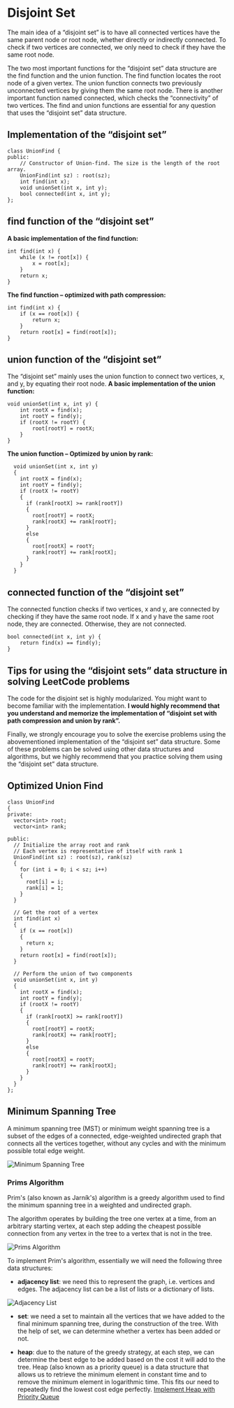 # Disjoint Set

The main idea of a “disjoint set” is to have all connected vertices have the same parent node or root node, whether directly or indirectly connected. To check if two vertices are connected, we only need to check if they have the same root node.

The two most important functions for the “disjoint set” data structure are the find function and the union function. The find function locates the root node of a given vertex. The union function connects two previously unconnected vertices by giving them the same root node. There is another important function named connected, which checks the “connectivity” of two vertices. The find and union functions are essential for any question that uses the “disjoint set” data structure.

## Implementation of the “disjoint set”
```
class UnionFind {
public:
    // Constructor of Union-find. The size is the length of the root array.
    UnionFind(int sz) : root(sz);
    int find(int x);
    void unionSet(int x, int y);
    bool connected(int x, int y);
};
```

## find function of the “disjoint set”
__A basic implementation of the find function:__
```
int find(int x) {
    while (x != root[x]) {
        x = root[x];
    }
    return x;
}
```
__The find function – optimized with path compression:__
```
int find(int x) {
    if (x == root[x]) {
        return x;
    }
    return root[x] = find(root[x]);
}
```

## union function of the “disjoint set”
The “disjoint set” mainly uses the union function to connect two vertices, x, and y, by equating their root node.
__A basic implementation of the union function:__
```
void unionSet(int x, int y) {
    int rootX = find(x);
    int rootY = find(y);
    if (rootX != rootY) {
        root[rootY] = rootX;
    }
}
```
__The union function – Optimized by union by rank:__
```
  void unionSet(int x, int y)
  {
    int rootX = find(x);
    int rootY = find(y);
    if (rootX != rootY)
    {
      if (rank[rootX] >= rank[rootY])
      {
        root[rootY] = rootX;
        rank[rootX] += rank[rootY];
      }
      else
      {
        root[rootX] = rootY;
        rank[rootY] += rank[rootX];
      }
    }
  }
```

## connected function of the “disjoint set”
The connected function checks if two vertices, x and y, are connected by checking if they have the same root node. If x and y have the same root node, they are connected. Otherwise, they are not connected.
```
bool connected(int x, int y) {
    return find(x) == find(y);
}
```

## Tips for using the “disjoint sets” data structure in solving LeetCode problems
The code for the disjoint set is highly modularized. You might want to become familiar with the implementation. __I would highly recommend that you understand and memorize the implementation of “disjoint set with path compression and union by rank”.__

Finally, we strongly encourage you to solve the exercise problems using the abovementioned implementation of the “disjoint set” data structure. Some of these problems can be solved using other data structures and algorithms, but we highly recommend that you practice solving them using the “disjoint set” data structure.

## Optimized Union Find
```
class UnionFind
{
private:
  vector<int> root;
  vector<int> rank;

public:
  // Initialize the array root and rank
  // Each vertex is representative of itself with rank 1
  UnionFind(int sz) : root(sz), rank(sz)
  {
    for (int i = 0; i < sz; i++)
    {
      root[i] = i;
      rank[i] = 1;
    }
  }

  // Get the root of a vertex
  int find(int x)
  {
    if (x == root[x])
    {
      return x;
    }
    return root[x] = find(root[x]);
  }

  // Perform the union of two components
  void unionSet(int x, int y)
  {
    int rootX = find(x);
    int rootY = find(y);
    if (rootX != rootY)
    {
      if (rank[rootX] >= rank[rootY])
      {
        root[rootY] = rootX;
        rank[rootX] += rank[rootY];
      }
      else
      {
        root[rootX] = rootY;
        rank[rootY] += rank[rootX];
      }
    }
  }
};
```

## Minimum Spanning Tree
A minimum spanning tree (MST) or minimum weight spanning tree is a subset of the edges of a connected, edge-weighted undirected graph that connects all the vertices together, without any cycles and with the minimum possible total edge weight.

![Minimum Spanning Tree](./assets/minimum_spanning_tree.png)

### Prims Algorithm
Prim's (also known as Jarník's) algorithm is a greedy algorithm used to find the minimum spanning tree in a weighted and undirected graph.

The algorithm operates by building the tree one vertex at a time, from an arbitrary starting vertex, at each step adding the cheapest possible connection from any vertex in the tree to a vertex that is not in the tree.

![Prims Algorithm](./assets/PrimAlgDemo.gif)

To implement Prim's algorithm, essentially we will need the following three data structures:

- **adjacency list**: we need this to represent the graph, i.e. vertices and edges. The adjacency list can be a list of lists or a dictionary of lists.

![Adjacency List](./assets/adjacencylist.png)

- **set**: we need a set to maintain all the vertices that we have added to the final minimum spanning tree, during the construction of the tree. With the help of set, we can determine whether a vertex has been added or not.

- **heap**: due to the nature of the greedy strategy, at each step, we can determine the best edge to be added based on the cost it will add to the tree. Heap (also known as a priority queue) is a data structure that allows us to retrieve the minimum element in constant time and to remove the minimum element in logarithmic time. This fits our need to repeatedly find the lowest cost edge perfectly. [Implement Heap with Priority Queue](https://www.youtube.com/watch?v=JSqznrzWGvc)

